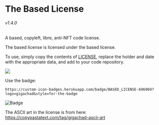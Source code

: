 # The Based License
###### v1.4.0

A based, copyleft, libre, anti-NFT code license.

The based license is licensed under the based license.

To use, simply copy the contents of [LICENSE](./LICENSE), replace the holder and date with the appropriate data, and add to your code repository.

![](https://pool.jortage.com/voringme/misskey/8b3a3413-e999-410a-ac69-950db8be9262.webp)

Use the badge:
```
https://custom-icon-badges.herokuapp.com/badge/BASED_LICENSE-696969?logo=gigachad&style=for-the-badge
```
![Badge](https://custom-icon-badges.herokuapp.com/badge/BASED_LICENSE-696969?logo=gigachad&style=for-the-badge)

The ASCII art in the license is from here: https://copypastatext.com/tag/gigachad-ascii-art
